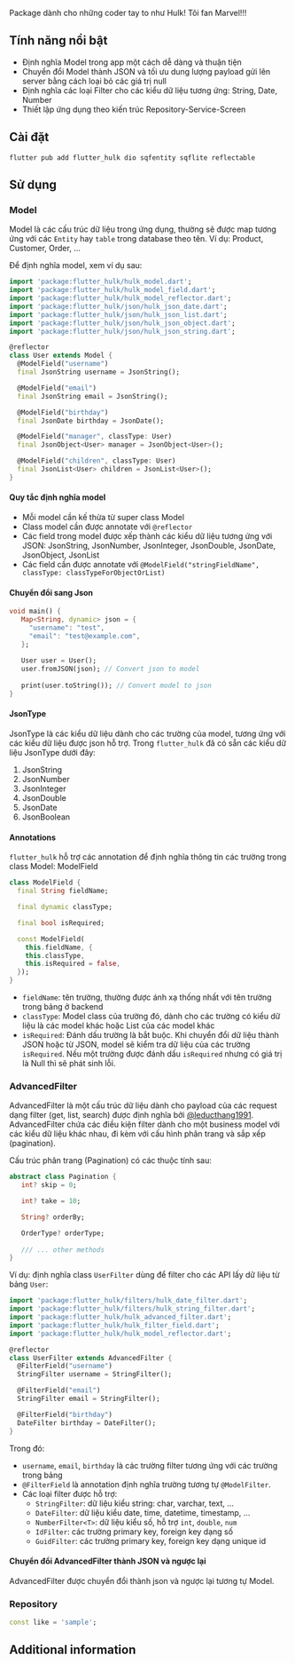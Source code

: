 <!--
This README describes the package. If you publish this package to pub.dev,
this README's contents appear on the landing page for your package.

For information about how to write a good package README, see the guide for
[writing package pages](https://dart.dev/guides/libraries/writing-package-pages).

For general information about developing packages, see the Dart guide for
[creating packages](https://dart.dev/guides/libraries/create-library-packages)
and the Flutter guide for
[developing packages and plugins](https://flutter.dev/developing-packages).
-->

Package dành cho những coder tay to như Hulk! Tôi fan Marvel!!!

## Tính năng nổi bật

- Định nghĩa Model trong app một cách dễ dàng và thuận tiện
- Chuyển đổi Model thành JSON và tối ưu dung lượng payload gửi lên server bằng cách loại bỏ các giá trị null
- Định nghĩa các loại Filter cho các kiểu dữ liệu tương ứng: String, Date, Number
- Thiết lập ứng dụng theo kiến trúc Repository-Service-Screen

## Cài đặt

```shell
flutter pub add flutter_hulk dio sqfentity sqflite reflectable
```

## Sử dụng

### Model

Model là các cấu trúc dữ liệu trong ứng dụng, thường sẽ được map tương ứng với các `Entity` hay `table` trong database
theo tên.
Ví dụ: Product, Customer, Order, ...

Để định nghĩa model, xem ví dụ sau:

```dart
import 'package:flutter_hulk/hulk_model.dart';
import 'package:flutter_hulk/hulk_model_field.dart';
import 'package:flutter_hulk/hulk_model_reflector.dart';
import 'package:flutter_hulk/json/hulk_json_date.dart';
import 'package:flutter_hulk/json/hulk_json_list.dart';
import 'package:flutter_hulk/json/hulk_json_object.dart';
import 'package:flutter_hulk/json/hulk_json_string.dart';

@reflector
class User extends Model {
  @ModelField("username")
  final JsonString username = JsonString();

  @ModelField("email")
  final JsonString email = JsonString();

  @ModelField("birthday")
  final JsonDate birthday = JsonDate();

  @ModelField("manager", classType: User)
  final JsonObject<User> manager = JsonObject<User>();

  @ModelField("children", classType: User)
  final JsonList<User> children = JsonList<User>();
}
```

#### Quy tắc định nghĩa model

- Mỗi model cần kế thừa từ super class Model
- Class model cần được annotate với `@reflector`
- Các field trong model được xếp thành các kiểu dữ liệu tương ứng với JSON: JsonString, JsonNumber, JsonInteger,
  JsonDouble, JsonDate, JsonObject, JsonList
- Các field cần được annotate với `@ModelField("stringFieldName", classType: classTypeForObjectOrList)`

#### Chuyển đổi sang Json

```dart
void main() {
   Map<String, dynamic> json = {
     "username": "test",
     "email": "test@example.com",
   };
   
   User user = User();
   user.fromJSON(json); // Convert json to model
   
   print(user.toString()); // Convert model to json
}
```

#### JsonType

JsonType là các kiểu dữ liệu dành cho các trường của model, tương ứng với các kiểu dữ liệu được json hỗ trợ.
Trong `flutter_hulk` đã có sẵn các kiểu dữ liệu JsonType dưới đây:

1. JsonString
2. JsonNumber
3. JsonInteger
4. JsonDouble
5. JsonDate
6. JsonBoolean

#### Annotations

`flutter_hulk` hỗ trợ các annotation để định nghĩa thông tin các trường trong class Model: ModelField

```dart
class ModelField {
  final String fieldName;

  final dynamic classType;

  final bool isRequired;

  const ModelField(
    this.fieldName, {
    this.classType,
    this.isRequired = false,
  });
}
```

- `fieldName`: tên trường, thường được ánh xạ thống nhất với tên trường trong bảng ở backend
- `classType`: Model class của trường đó, dành cho các trường có kiểu dữ liệu là các model khác hoặc List của các model khác
- `isRequired`: Đánh dấu trường là bắt buộc. Khi chuyển đổi dữ liệu thành JSON hoặc từ JSON, model sẽ kiểm tra dữ liệu của các trường `isRequired`. Nếu một trường được đánh dấu `isRequired` nhưng có giá trị là Null thì sẽ phát sinh lỗi. 

### AdvancedFilter

AdvancedFilter là một cấu trúc dữ liệu dành cho payload của các request dạng filter (get, list, search) được định nghĩa bởi [@leducthang1991](https://github.com/leducthang1991).
AdvancedFilter chứa các điều kiện filter dành cho một business model với các kiểu dữ liệu khác nhau, đi kèm với cấu hình phân trang và sắp xếp (pagination).

Cấu trúc phân trang (Pagination) có các thuộc tính sau:

```dart
abstract class Pagination {
   int? skip = 0;

   int? take = 10;

   String? orderBy;

   OrderType? orderType;
   
   /// ... other methods
}
```

Ví dụ: định nghĩa class `UserFilter` dùng để filter cho các API lấy dữ liệu từ bảng `User`:

```dart
import 'package:flutter_hulk/filters/hulk_date_filter.dart';
import 'package:flutter_hulk/filters/hulk_string_filter.dart';
import 'package:flutter_hulk/hulk_advanced_filter.dart';
import 'package:flutter_hulk/hulk_filter_field.dart';
import 'package:flutter_hulk/hulk_model_reflector.dart';

@reflector
class UserFilter extends AdvancedFilter {
  @FilterField("username")
  StringFilter username = StringFilter();

  @FilterField("email")
  StringFilter email = StringFilter();

  @FilterField("birthday")
  DateFilter birthday = DateFilter();
}
```

Trong đó:
- `username`, `email`, `birthday` là các trường filter tương ứng với các trường trong bảng
- `@FilterField` là annotation định nghĩa trường tương tự `@ModelFilter`.
- Các loại filter được hỗ trợ:
  - `StringFilter`: dữ liệu kiểu string: char, varchar, text, ...
  - `DateFilter`: dữ liệu kiểu date, time, datetime, timestamp, ...
  - `NumberFilter<T>`: dữ liệu kiểu số, hỗ trợ `int`, `double`, `num`
  - `IdFilter`: các trường primary key, foreign key dạng số
  - `GuidFilter`: các trường primary key, foreign key dạng unique id

#### Chuyển đổi AdvancedFilter thành JSON và ngược lại

   AdvancedFilter được chuyển đổi thành json và ngược lại tương tự Model.

### Repository

```dart
const like = 'sample';
```

## Additional information
